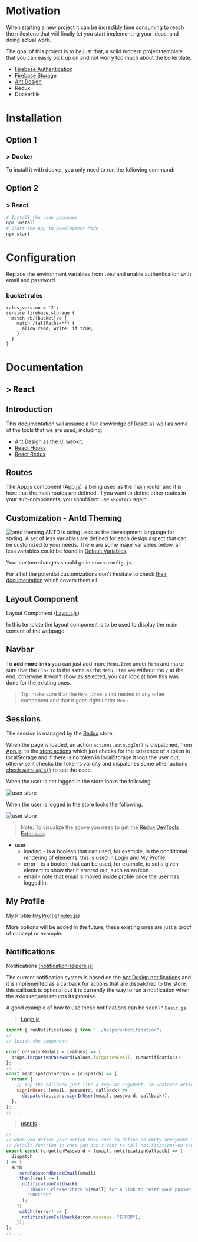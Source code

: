 # Motivation

When starting a new project it can be incredibly time consuming to reach the milestone that will finally let you start implementing your ideas, and doing actual work.

The goal of this project is to be just that, a solid modern project template that you can easily pick up on and not worry too much about the boilerplate.

- [Firebase Authentication](https://firebase.google.com/docs/auth)
- [Firebase Storage](https://firebase.google.com/docs/storage)
- [Ant Design](https://ant.design)
- Redux
- Dockerfile

# Installation

## Option 1

### > **Docker**

To install it with docker, you only need to run the following command:

## Option 2

### > **React**

```bash
# Install the node packages
npm install
# Start the App in Development Mode
npm start
```

# Configuration

Replace the environment variables from `.env` and enable authentication with email and password.

### bucket rules

```
rules_version = '2';
service firebase.storage {
  match /b/{bucket}/o {
    match /{allPaths=**} {
      allow read, write: if true;
    }
  }
}
```

# Documentation

## > **React**

## Introduction

This documentation will assume a fair knowledge of React as well as some of the tools that we are used, including:

- [Ant Design](https://ant.design) as the UI webkit.
- [React Hooks](https://reactjs.org/docs/hooks-intro.html)
- [React Redux](https://redux.js.org/basics/usage-with-react)

## Routes

The App.js component ([App.js](./react/src/App.js)) is being used as the main router and it is here that the main routes are defined. If you want to define other routes in your sub-components, you should not use `<Router>` again.

## Customization - Antd Theming

![antd theming](./img/usage_with_react.png)
ANTD is using Less as the development language for styling. A set of less variables are defined for each design aspect that can be customized to your needs.
There are some major variables below, all less variables could be found in [Default Variables](https://github.com/ant-design/ant-design/blob/master/components/style/themes/default.less).

Your custom changes should go in `craco.config.js`.

For all of the potential customizations don't hesitate to check [their documentation](https://ant.design/docs/react/customize-theme) which covers them all.

## Layout Component

Layout Component ([Layout.js](./react/src/containers/Layout.js))

In this template the layout component is to be used to display the main content of the webpage.

## Navbar

To **add more links** you can just add more `Menu.Item` under `Menu` and make sure that the `Link` `to` is the same as the `Menu.Item` `key` without the `/` at the end, otherwise it won't show as selected, you can look at how this was done for the existing ones.

> Tip: make sure that the `Menu.Item` is not nested in any other component and that it goes right under `Menu`.

## Sessions

The session is managed by the [Redux](https://redux.js.org/basics/usage-with-react) store.

When the page is loaded, an action `actions.autoLogIn()` is dispatched, from [App.js](./react/src/App.js), to the [store actions](./react/src/store/actions/user.js) which just checks for the existence of a token in localStorage and if there is no token in localStorage it logs the user out, otherwise it checks the token's validity and dispatches some other actions [check `autoLogIn()`](./react/src/store/actions/user.js) to see the code.

When the user is not logged in the store looks the following:

![user store](./img/user_store_not_signed_in.png)

When the user is logged in the store looks the following:

![user store](./img/user_store_signed_in.png)

> Note: To visualize the above you need to get the [Redux DevTools Extension](https://github.com/zalmoxisus/redux-devtools-extension).

- user
  - loading - is a boolean that can used, for example, in the conditional rendering of elements, this is used in [Login](./react/src/components/Login.js) and [My Profile](./react/src/components/MyProfile/index.js).
  - error - is a boolen, that can be used, for example, to set a given element to show that it errored out, such as an icon.
  - email - note that email is moved inside profile once the user has logged in.

## My Profile

My Profile ([MyProfile/index.js](./react/src/components/MyProfile/index.js))

More options will be added in the future, these existing ones are just a proof of concept or example.

## Notifications

Notifications ([notificationHelpers.js](./react/src/Helpers/notificationHelpers.js))

The current notification system is based on the [Ant Design notifications](https://ant.design/components/notification/) and it is implemented as a callback for actions that are dispatched to the store, this callback is optional but it is currently the way to run a notification when the axios request returns its promise.

A good example of how to use these notifications can be seen in `Basic.js`.

> [Login.js](./react/src/components/Login.js)

```jsx
import { runNotifications } from "../helpers/Notification";
// ...
// Inside the component:

const onFinishModals = (values) => {
  props.forgottenPassword(values.forgottenEmail, runNotifications);
};
// ...
const mapDispatchToProps = (dispatch) => {
  return {
    // map the callback just like a regular argument, in whatever action you want to dispatch
    signInUser: (email, password, callback) =>
      dispatch(actions.signInUser(email, password, callback)),
  };
};
// ...
```

> [user.js](./react/src/store/actions/user.js)

```jsx
// ...
// when you define your action make sure to define an empty anonymous function as the
// default function in case you don't want to call notifications on the given action
export const forgottenPassword = (email, notificationCallback) => (
  dispatch
) => {
  auth
    .sendPasswordResetEmail(email)
    .then((res) => {
      notificationCallback(
        `Thanks! Please check ${email} for a link to reset your password.`,
        "SUCCESS"
      );
    })
    .catch((error) => {
      notificationCallback(error.message, "ERROR");
    });
};
// ...
```
